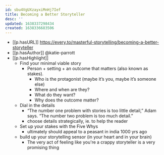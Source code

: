 ```yaml
---
id: sbu4VgUXzayxiMnHj7Ief
title: Becoming a Better Storyteller
desc: ''
updated: 1638337298434
created: 1638336683506
---
```



- [[p.hasURL]] https://every.to/masterful-storytelling/becoming-a-better-storyteller
- [[p.hasAuthor]] @katie-parrott
- [[p.hasHighlight]]
  - Find your minimal viable story
    - Person + setting + an outcome that matters (also known as stakes). 
      - Who is the protagonist (maybe it’s you, maybe it’s someone else) 
      - Where and when are they? 
      - What do they want? 
      - Why does the outcome matter? 
  - Dial in the details
    - “The number one problem with stories is too little detail,” Adam says. “The number two problem is too much detail.”
    - choose details strategically, ie. to help the reader
  - Set up your stakes with the Five Whys
    - ultimately should appeal to a peasant in india 1000 yrs ago
  - build up your storytelling sensor (in your heart and in your brain)
    - The very act of feeling like you're a crappy storyteller is a very promising thing

